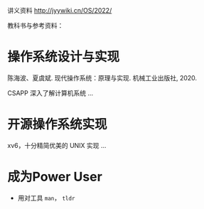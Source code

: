 讲义资料 http://jyywiki.cn/OS/2022/

教科书与参考资料：

# 操作系统设计与实现
陈海波、夏虞斌. 现代操作系统：原理与实现. 机械工业出版社, 2020.

CSAPP 深入了解计算机系统
...

# 开源操作系统实现
xv6，十分精简优美的 UNIX 实现
...

# 成为Power User

- 用对工具  `man`， `tldr`


